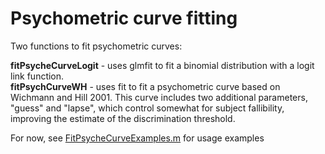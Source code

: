 # Psychometric curve fitting

Two functions to fit psychometric curves:

**fitPsycheCurveLogit** - uses glmfit to fit a binomial distribution with a logit link function.  
**fitPsychCurveWH** - uses fit to fit a psychometric curve based on Wichmann and Hill 2001. This curve includes two additional parameters, "guess" and "lapse", which control somewhat for subject fallibility, improving the estimate of the discrimination threshold.

For now, see [FitPsycheCurveExamples.m](https://github.com/garethjns/PsychometricCurveFitting/blob/master/FitPyschCurveExamples.m) for usage examples

